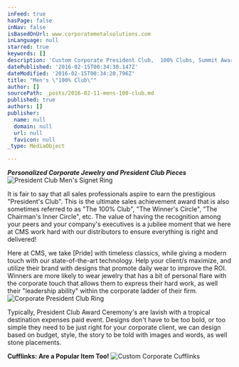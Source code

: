 ```yaml
---
inFeed: true
hasPage: false
inNav: false
isBasedOnUrl: www.corporatemetalsolutions.com
inLanguage: null
starred: true
keywords: []
description: 'Custom Corporate President Club,  100% Clubs, Summit Awards'
datePublished: '2016-02-15T00:34:30.147Z'
dateModified: '2016-02-15T00:34:20.796Z'
title: "Men's \"100% Club\""
author: []
sourcePath: _posts/2016-02-11-mens-100-club.md
published: true
authors: []
publisher:
  name: null
  domain: null
  url: null
  favicon: null
_type: MediaObject

---
```

**_Personalized Corporate Jewelry and President Club Pieces_**
![President Club Men's Signet Ring](https://the-grid-user-content.s3-us-west-2.amazonaws.com/6ff0b69a-4490-4f81-8cdd-004828da4a3a.jpg)

It is fair to say that all sales professionals aspire to earn the prestigious "President's Club".  This is the ultimate sales achievement award that is also sometimes referred to as "The 100% Club", "The Winner's Circle", "The Chairman's Inner Circle", etc.  The value of having the recognition among your peers and your company's executives is a jubilee moment that we here at CMS work hard with our distributors to ensure everything is right and delivered!  

Here at CMS, we take \[Pride\] with timeless classics, while giving a modern touch with our state-of-the-art technology.  Help your client/s maximize, and utilize their brand with designs that promote daily wear to improve the ROI.  Winners are more likely to wear jewelry that has a bit of personal flare with the corporate touch that allows them to express their hard work, as well their "leadership ability" within the corporate ladder of their firm.
![Corporate President Club Ring](https://the-grid-user-content.s3-us-west-2.amazonaws.com/20bb3bb2-9afa-4e8c-a60c-dc19f52fff87.jpg)

Typically, President Club Award Ceremony's are lavish with a tropical destination expenses paid event.  Designs don't have to be too bold, or too simple they need to be just right for your corporate client, we can design based on budget, style, the story to be told with images and words, as well stone placements.

**Cufflinks: Are a Popular Item Too!**
![Custom Corporate Cufflinks](https://the-grid-user-content.s3-us-west-2.amazonaws.com/ad5ed2bc-b25e-4a15-96ce-af3a8e512c2f.jpg)